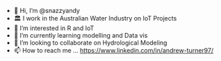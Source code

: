 - 👋 Hi, I’m @snazzyandy
- 🏛️ I work in the Australian Water Industry on IoT Projects
- 👀 I’m interested in R and IoT  
- 🌱 I’m currently learning modelling and Data vis 
- 💞️ I’m looking to collaborate on Hydrological Modeling
- 📫 How to reach me ... https://www.linkedin.com/in/andrew-turner97/

<!---
snazzyandy/snazzyandy is a ✨ special ✨ repository because its `README.md` (this file) appears on your GitHub profile.
You can click the Preview link to take a look at your changes.
--->
